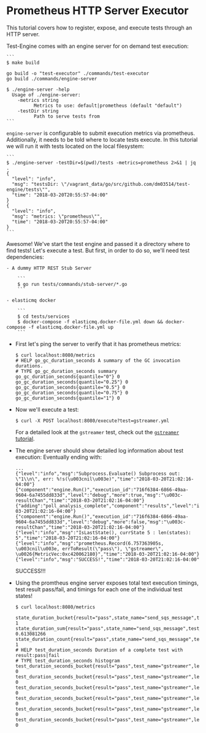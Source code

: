 # Prometheus HTTP Server Executor


This tutorial covers how to register, expose, and execute tests through an
HTTP server.

Test-Engine comes with an engine server for on demand test execution:

    ```
    $ make build

    go build -o "test-executor" ./commands/test-executor
    go build ./commands/engine-server

    $ ./engine-server -help
      Usage of ./engine-server:
        -metrics string
              Metrics to use: default|prometheus (default "default")
        -testDir string
              Path to serve tests from
    ```

`engine-server` is configurable to submit execution metrics via prometheus.  
Additionally, it needs to be told where to locate tests execute.  In this tutorial
we will run it with tests located on the local filesystem:

    ```
    $ ./engine-server -testDir=$(pwd)/tests -metrics=prometheus 2>&1 | jq .
    {
      "level": "info",
      "msg": "testsDir: \"/vagrant_data/go/src/github.com/dm03514/test-engine/tests\"",
      "time": "2018-03-20T20:55:57-04:00"
    }
    {
      "level": "info",
      "msg": "metrics: \"prometheus\"",
      "time": "2018-03-20T20:55:57-04:00"
    }
    ```

Awesome! We've start the test engine and passed it a directory where to find
tests!  Let's execute a test.  But first, in order to do so, we'll need
test dependencies: 

    - A dummy HTTP REST Stub Server
        
        ```
        $ go run tests/commands/stub-server/*.go
        ```
        
    - elasticmq docker
        
        ```
        $ cd tests/services 
        $ docker-compose -f elasticmq.docker-file.yml down && docker-compose -f elasticmq.docker-file.yml up
        ```
        
- First let's ping the server to verify that it has prometheus metrics:
    ```
    $ curl localhost:8080/metrics
    # HELP go_gc_duration_seconds A summary of the GC invocation durations.
    # TYPE go_gc_duration_seconds summary
    go_gc_duration_seconds{quantile="0"} 0
    go_gc_duration_seconds{quantile="0.25"} 0
    go_gc_duration_seconds{quantile="0.5"} 0
    go_gc_duration_seconds{quantile="0.75"} 0
    go_gc_duration_seconds{quantile="1"} 0
    ```
    
- Now we'll execute a test:

    ```
    $ curl -X POST localhost:8080/execute?test=gstreamer.yml
    ```
    
    For a detailed look at the `gstreamer` test, check out the [`gstreamer` tutorial](GSTREAMER_TUTORIAL.md).
    
- The engine server should show detailed log information about test execution:
    Eventually ending with:
    
    ```
    ...
    {"level":"info","msg":"Subprocess.Evaluate() Subprocess out: \"1\\n\", err: %!s(\u003cnil\u003e)","time":"2018-03-20T21:02:16-04:00"}
    {"component":"engine.Run()","execution_id":"716f6384-6866-49aa-9604-6a7455dd833d","level":"debug","more":true,"msg":"\u003c-resultChan","time":"2018-03-20T21:02:16-04:00"}
    {"adding":"poll_analysis_complete","component":"results","level":"info","msg":"Add()","name":"poll_analysis_complete","time":"2018-03-20T21:02:16-04:00"}
    {"component":"engine.Run()","execution_id":"716f6384-6866-49aa-9604-6a7455dd833d","level":"debug","more":false,"msg":"\u003c-resultChan","time":"2018-03-20T21:02:16-04:00"}
    {"level":"info","msg":"IsLastState(), currState 5 : len(states): 5","time":"2018-03-20T21:02:16-04:00"}
    {"level":"info","msg":"prometheus.Record(6.757363905s, \u003cnil\u003e, errToResult(\"pass\"), \"gstreamer\", \u0026{MetricVec:0xc420062180}","time":"2018-03-20T21:02:16-04:00"}
    {"level":"info","msg":"SUCCESS!","time":"2018-03-20T21:02:16-04:00"
    ```
    
    SUCCESS!!!
    
- Using the promtheus engine server exposes total text execution timings, test result
    pass/fail, and timings for each one of the individual test states!
    
    ```
    $ curl localhost:8080/metrics
    
    state_duration_bucket{result="pass",state_name="send_sqs_message",test_name="gstreamer",le="+Inf"} 1
    state_duration_sum{result="pass",state_name="send_sqs_message",test_name="gstreamer"} 0.613081266
    state_duration_count{result="pass",state_name="send_sqs_message",test_name="gstreamer"} 1
    # HELP test_duration_seconds Duration of a complete test with result:pass|fail
    # TYPE test_duration_seconds histogram
    test_duration_seconds_bucket{result="pass",test_name="gstreamer",le="0.005"} 0
    test_duration_seconds_bucket{result="pass",test_name="gstreamer",le="0.01"} 0
    test_duration_seconds_bucket{result="pass",test_name="gstreamer",le="0.025"} 0
    test_duration_seconds_bucket{result="pass",test_name="gstreamer",le="0.05"} 0
    test_duration_seconds_bucket{result="pass",test_name="gstreamer",le="0.1"} 0
    test_duration_seconds_bucket{result="pass",test_name="gstreamer",le="0.25"} 0
    ```